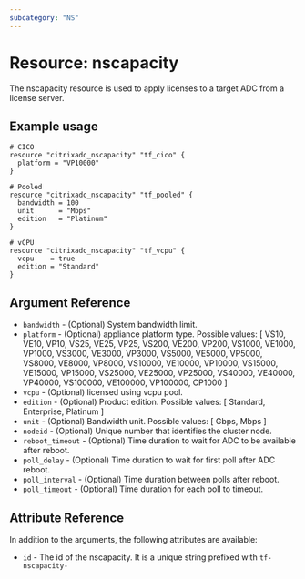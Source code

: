 ```yaml
---
subcategory: "NS"
---
```


# Resource: nscapacity

The nscapacity resource is used to apply licenses to a target ADC from a license server.


## Example usage

```hcl
# CICO
resource "citrixadc_nscapacity" "tf_cico" {
  platform = "VP10000"
}

# Pooled
resource "citrixadc_nscapacity" "tf_pooled" {
  bandwidth = 100
  unit      = "Mbps"
  edition   = "Platinum"
}

# vCPU
resource "citrixadc_nscapacity" "tf_vcpu" {
  vcpu    = true
  edition = "Standard"
}
```


## Argument Reference

* `bandwidth` - (Optional) System bandwidth limit.
* `platform` - (Optional) appliance platform type. Possible values: [ VS10, VE10, VP10, VS25, VE25, VP25, VS200, VE200, VP200, VS1000, VE1000, VP1000, VS3000, VE3000, VP3000, VS5000, VE5000, VP5000, VS8000, VE8000, VP8000, VS10000, VE10000, VP10000, VS15000, VE15000, VP15000, VS25000, VE25000, VP25000, VS40000, VE40000, VP40000, VS100000, VE100000, VP100000, CP1000 ]
* `vcpu` - (Optional) licensed using vcpu pool.
* `edition` - (Optional) Product edition. Possible values: [ Standard, Enterprise, Platinum ]
* `unit` - (Optional) Bandwidth unit. Possible values: [ Gbps, Mbps ]
* `nodeid` - (Optional) Unique number that identifies the cluster node.
* `reboot_timeout` - (Optional) Time duration to wait for ADC to be available after reboot.
* `poll_delay` - (Optional) Time duration to wait for first poll after ADC reboot.
* `poll_interval` - (Optional) Time duration between polls after reboot.
* `poll_timeout` - (Optional) Time duration for each poll to timeout.


## Attribute Reference

In addition to the arguments, the following attributes are available:

* `id` - The id of the nscapacity. It is a unique string prefixed with `tf-nscapacity-`
